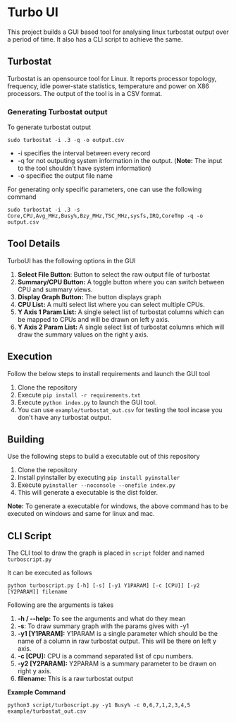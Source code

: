 # Turbo UI

This project builds a GUI based tool for analysing linux turbostat output over a period of time. It also has a CLI script to achieve the same.

## Turbostat
Turbostat is an opensource tool for Linux. It reports processor topology, frequency, idle power-state statistics, temperature and power on X86 processors. The output of the tool is in a CSV format.

### Generating Turbostat output
To generate turbostat output
```
sudo turbostat -i .3 -q -o output.csv
```
- -i specifies the interval between every record
- -q for not outputing system information in the output. (**Note:** The input to the tool shouldn't have system information)
- -o specifiec the output file name

For generating only specific parameters, one can use the following command

```
sudo turbostat -i .3 -s Core,CPU,Avg_MHz,Busy%,Bzy_MHz,TSC_MHz,sysfs,IRQ,CoreTmp -q -o output.csv
```

## Tool Details
TurboUI has the following options in the GUI

1. **Select File Button**: Button to select the raw output file of turbostat
2. **Summary/CPU Button:** A toggle button where you can switch between CPU and summary views.
3. **Display Graph Button:** The button displays graph
4. **CPU List:** A multi select list where you can select multiple CPUs.
5. **Y Axis 1 Param List:** A single select list of turbostat columns which can be mapped to CPUs and will be drawn on left y axis. 
6. **Y Axis 2 Param List:** A single select list of turbostat columns which will draw the summary values on the right y axis.

## Execution
Follow the below steps to install requirements and launch the GUI tool

1. Clone the repository
2. Execute `pip install -r requirements.txt`
3. Execute `python index.py` to launch the GUI tool.
4. You can use `example/turbostat_out.csv` for testing the tool incase you don't have any turbostat output.

## Building
Use the following steps to build a executable out of this repository

1. Clone the repository
2. Install pyinstaller by executing `pip install pyinstaller`
3. Execute `pyinstaller --noconsole --onefile index.py`
4. This will generate a executable is the dist folder.

**Note:** To generate a executable for windows, the above command has to be executed on windows and same for linux and mac.

## CLI Script
The CLI tool to draw the graph is placed in `script` folder and named `turboscript.py`

It can be executed as follows
```
python turboscript.py [-h] [-s] [-y1 Y1PARAM] [-c [CPU]] [-y2 [Y2PARAM]] filename
```

Following are the arguments is takes
1. **-h / --help:** To see the arguments and what do they mean
2. **-s**: To draw summary graph with the params gives with -y1
3. **-y1 [Y1PARAM]:** Y1PARAM is a single parameter which should be the name of a column in raw turbostat output. This will be there on left y axis.
4. **-c [CPU]:** CPU is a command separated list of cpu numbers.
5. **-y2 [Y2PARAM]:** Y2PARAM is a summary parameter to be drawn on right y axis.
6. **filename:** This is a raw turbostat output

**Example Command**
```
python3 script/turboscript.py -y1 Busy% -c 0,6,7,1,2,3,4,5 example/turbostat_out.csv
```

